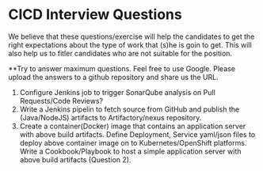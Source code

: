 # CICD Interview Questions

We believe that these questions/exercise will help the candidates to get the right expectations about the type of work that (s)he is goin to get. This will also help us to fitler candidates who are not suitable for the position.

**Try to answer maximum questions. Feel free to use Google. Please upload the answers to a github repository and share us the URL.

1. Configure Jenkins job to trigger SonarQube analysis on Pull Requests/Code Reviews?
2. Write a Jenkins pipelin to fetch source from GitHub and publish the (Java/NodeJS) artifacts to Artifactory/nexus repository.
3. Create a container(Docker) image that contains an application server with above build artifacts.
Define Deployment, Service yaml/json files to deploy above container image on to Kubernetes/OpenShift platforms.
Write a Cookbook/Playbook to host a simple application server with above build artifacts (Question 2).